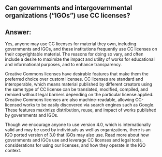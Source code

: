 ## Can governments and intergovernmental organizations (“IGOs”) use CC licenses?

## Answer: 
Yes, anyone may use CC licenses for material they own, including governments and IGOs, and these institutions frequently use CC licenses on their copyrightable material. The reasons for doing so vary, and often include a desire to maximize the impact and utility of works for educational and informational purposes, and to enhance transparency.

Creative Commons licenses have desirable features that make them the preferred choice over custom licenses. CC licenses are standard and interoperable, which means material published by different creators using the same type of CC license can be translated, modified, compiled, and remixed without legal barriers depending on the particular license applied. Creative Commons licenses are also machine-readable, allowing CC-licensed works to be easily discovered via search engines such as Google. These features maximize distribution, reuse, and impact of works published by governments and IGOs.

Though we encourage anyone to use version 4.0, which is internationally valid and may be used by individuals as well as organizations, there is an IGO ported version of 3.0 that IGOs may also use. Read more about how governments and IGOs use and leverage CC licenses and legal tools, considerations for using our licenses, and how they operate in the IGO context.
